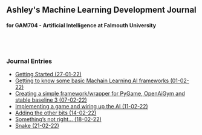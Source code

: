 ## Ashley's Machine Learning Development Journal
#### for **GAM704 - Artificial Intelligence** at **Falmouth University**


<br />
<br />

### Journal Entries

- [Getting Started (27-01-22)](./entries/journal_0.html)  
- [Getting to know some basic Machain Learning AI frameworks (01-02-22)](./entries/journal_1.html)  
- [Creating a simple framework/wrapper for PyGame, OpenAiGym and stable baseline 3 (07-02-22)](./entries/journal_2.html)  
- [Implementing a game and wiring up the AI (11-02-22)](./entries/journal_3.html)  
- [Adding the other bits (14-02-22)](./entries/journal_4.html)  
- [Something’s not right... (18-02-22)](./entries/journal_5.html)  
- [Snake (21-02-22)](./entries/journal_6.html)  
 

<br />
<br />
